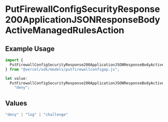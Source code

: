 # PutFirewallConfigSecurityResponse200ApplicationJSONResponseBodyActiveManagedRulesAction

## Example Usage

```typescript
import {
  PutFirewallConfigSecurityResponse200ApplicationJSONResponseBodyActiveManagedRulesAction,
} from "@vercel/sdk/models/putfirewallconfigop.js";

let value:
  PutFirewallConfigSecurityResponse200ApplicationJSONResponseBodyActiveManagedRulesAction =
    "deny";
```

## Values

```typescript
"deny" | "log" | "challenge"
```